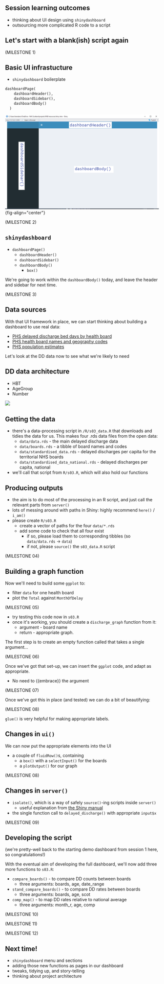 ## Session learning outcomes

+ thinking about UI design using `shinydashboard`
+ outsourcing more complicated R code to a script


## Let's start with a blank(ish) script again
  
(MILESTONE 1)

## Basic UI infrastucture

+ `shinydashboard` boilerplate

```{verbatim}
dashboardPage(
    dashboardHeader(),
    dashboardSidebar(),
    dashboardBody()
  )
```
![](../images/sdb.png){fig-align="center"}

(MILESTONE 2)

## `shinydashboard`

+ `dashboardPage()`
  + `dashboardHeader()`
  + `dashboardSidebar()`
  + `dashboardBody()`
    + `box()`

We're going to work within the `dashboardBody()` today, and leave the header and sidebar for next time.

(MILESTONE 3)

## Data sources

With that UI framework in place, we can start thinking about building a dashboard to use real data: 

+ [PHS delayed discharge bed days by health board](https://www.opendata.nhs.scot/dataset/52591cba-fd71-48b2-bac3-e71ac108dfee/resource/fd354e4b-6211-48ba-8e4f-8356a5ed4215/)
+ [PHS health board names and geography codes](https://www.opendata.nhs.scot/dataset/9f942fdb-e59e-44f5-b534-d6e17229cc7b/resource/652ff726-e676-4a20-abda-435b98dd7bdc)
+ [PHS population estimates](https://www.opendata.nhs.scot/dataset/7f010430-6ce1-4813-b25c-f7f335bdc4dc/resource/27a72cc8-d6d8-430c-8b4f-3109a9ceadb1)

Let's look at the DD data now to see what we're likely to need

## DD data architecture

+ HBT
+ AgeGroup
+ Number

![](..//src//images//dd_structure.png)

## Getting the data

+ there's a data-processing script in `/R/s03_data.R` that downloads and tidies the data for us. This makes four .rds data files from the open data:
  + `data/data.rds` - the main delayed discharge data
  + `data/boards.rds` - a tibble of board names and codes
  + `data/standardised_data.rds` - delayed discharges per capita for the territorial NHS boards
  + `data/standardised_data_national.rds` - delayed discharges per capita, national
+ we'll call that script from `R/s03.R`, which will also hold our functions

## Producing outputs

+ the aim is to do most of the processing in an R script, and just call the relevant parts from `server()`
+ lots of messing around with paths in Shiny: highly recommend `here()` / `i_am()`
+ please create `R/s03.R`
  + create a vector of paths for the four `data/*.rds`
  + add some code to check that all four exist
    + if so, please load them to corresponding tibbles (so `data/data.rds` -> `data`)
    + if not, please `source()` the `s03_data.R` script
    

(MILESTONE 04)

## Building a graph function

Now we'll need to build some `ggplot` to:

+ filter `data` for one health board
+ plot the `Total` against `MonthOfDelay`

(MILESTONE 05)

+ try testing this code now in `s03.R`
+ once it's working, you should create a `discharge_graph` function from it:
  + argument - board name
  + return - appropriate graph. 
  
The first step is to create an empty function called  that takes a single argument...

(MILESTONE 06)

Once we've got that set-up, we can insert the `ggplot` code, and adapt as appropriate. 

+ No need to {{embrace}} the argument

(MILESTONE 07)

Once we've got this in place (and tested) we can do a bit of beautifying:

(MILESTONE 08)

`glue()` is very helpful for making appropriate labels.

## Changes in `ui()`

We can now put the appropriate elements into the UI

+ a couple of `fluidRow()`s, containing
  + a `box()` with a `selectInput()` for the boards
  + a `plotOutput()` for our graph

(MILESTONE 08)

## Changes in `server()`

+ `isolate()`, which is a way of safely `source()`-ing scripts inside `server()`
  + useful explanation from [the Shiny manual](https://shiny.rstudio.com/articles/isolation.html)
+ the single function call to `delayed_discharge()` with appropriate `input$x`

(MILESTONE 09)



## Developing the script

(we're pretty-well back to the starting demo dashboard from session 1 here, so congratulations!)

With the eventual aim of developing the full dashboard, we'll now add three more functions to `s03.R`:

+ `compare_boards()` - to compare DD counts between boards
  + three arguments: boards, age, date_range
+ `stand_compare_boards()` - to compare DD rates between boards
  + three arguments: boards, age, scot
+ `comp_map()` - to map DD rates relative to national average
  + three arguments: month_r, age, comp

(MILESTONE 10)

(MILESTONE 11)

(MILESTONE 12)

## Next time!

+ `shinydashboard` menu and sections
+ adding those new functions as pages in our dashboard
+ tweaks, tidying up, and story-telling
+ thinking about project architecture